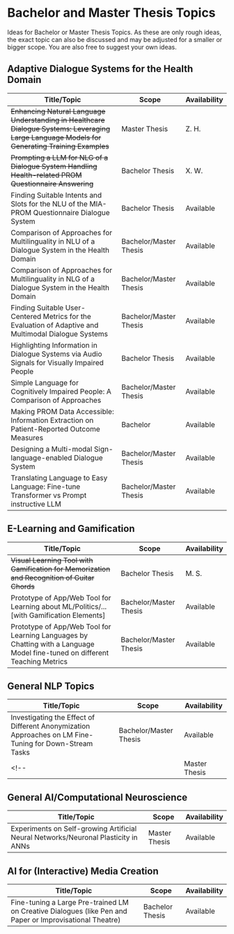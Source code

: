 # Bachelor and Master Thesis Topics
Ideas for Bachelor or Master Thesis Topics. As these are only rough ideas, the exact topic can also be discussed and may be adjusted for a smaller or bigger scope. You are also free to suggest your own ideas.


## Adaptive Dialogue Systems for the Health Domain
| Title/Topic | Scope         | Availability |
|-------------|---------------|--------------|
|~~Enhancing Natural Language Understanding in Healthcare Dialogue Systems: Leveraging Large Language Models for Generating Training Examples~~ | Master Thesis | Z. H.   |
|~~Prompting a LLM for NLG of a Dialogue System Handling Health-related PROM Questionnaire Answering~~ | Bachelor Thesis | X. W. |
| Finding Suitable Intents and Slots for the NLU of the MIA-PROM Questionnaire Dialogue System | Bachelor Thesis | Available    |
| Comparison of Approaches for Multilinguality in NLU of a Dialogue System in the Health Domain | Bachelor/Master Thesis | Available    |
| Comparison of Approaches for Multilinguality in NLG of a Dialogue System in the Health Domain | Bachelor/Master Thesis | Available    |
| Finding Suitable User-Centered Metrics for the Evaluation of Adaptive and Multimodal Dialogue Systems | Bachelor/Master Thesis | Available    |
|     Highlighting Information in Dialogue Systems via Audio Signals for Visually Impaired People     | Bachelor Thesis | Available    |
|     Simple Language for Cognitively Impaired People: A Comparison of Approaches     | Bachelor/Master Thesis | Available    |
|     Making PROM Data Accessible: Information Extraction on Patient-Reported Outcome Measures     | Bachelor | Available    |
| Designing a Multi-modal Sign-language-enabled Dialogue System | Bachelor/Master Thesis | Available    |
| Translating Language to Easy Language: Fine-tune Transformer vs Prompt instructive LLM | Bachelor/Master Thesis | Available    |

<!-- |     Making PROM Data Accessible: Implementing a Tool for the Visualization of Extracted Data from Patient-Reported Outcome Measures     | Bachelor Thesis | Available    | -->

## E-Learning and Gamification
| Title/Topic | Scope         | Availability |
|-------------|---------------|--------------|
|     ~~Visual Learning Tool with Gamification for Memorization and Recognition of Guitar Chords~~ | Bachelor Thesis | M. S.    |
|      Prototype of App/Web Tool for Learning about ML/Politics/... [with Gamification Elements]    | Bachelor/Master Thesis | Available    |
|     Prototype of App/Web Tool for Learning Languages by Chatting with a Language Model fine-tuned on different Teaching Metrics    | Bachelor/Master Thesis | Available    |


## General NLP Topics
| Title/Topic | Scope         | Availability |
|-------------|---------------|--------------|
| Investigating the Effect of Different Anonymization Approaches on LM Fine-Tuning for Down-Stream Tasks  | Bachelor/Master Thesis | Available    |
<!-- |  | Master Thesis | Available    | -->

## General AI/Computational Neuroscience
| Title/Topic | Scope         | Availability |
|-------------|---------------|--------------|
| Experiments on Self-growing Artificial Neural Networks/Neuronal Plasticity in ANNs | Master Thesis | Available    |

## AI for (Interactive) Media Creation
| Title/Topic | Scope         | Availability |
|-------------|---------------|--------------|
| Fine-tuning a Large Pre-trained LM on Creative Dialogues (like Pen and Paper or Improvisational Theatre) | Bachelor Thesis | Available    |

